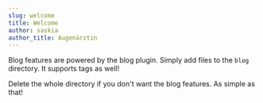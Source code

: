 ```yaml
---
slug: welcome
title: Welcome
author: saskia
author_title: Augenärztin
---
```


Blog features are powered by the blog plugin. Simply add files to the `blog` directory. It supports tags as well!

Delete the whole directory if you don't want the blog features. As simple as that!

